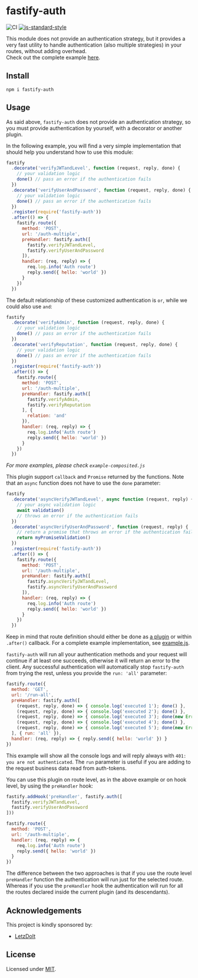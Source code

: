 # fastify-auth

![CI](https://github.com/fastify/fastify-auth/workflows/CI/badge.svg)
[![js-standard-style](https://img.shields.io/badge/code%20style-standard-brightgreen.svg?style=flat)](http://standardjs.com/)  

This module does not provide an authentication strategy, but it provides a very fast utility to handle authentication (also multiple strategies) in your routes, without adding overhead.  
Check out the complete example [here](https://github.com/fastify/fastify-auth/blob/master/example.js).

## Install
```
npm i fastify-auth
```

## Usage
As said above, `fastify-auth` does not provide an authentication strategy, so you must provide authentication by yourself, with a decorator or another plugin.

In the following example, you will find a very simple implementation that should help you understand how to use this module:
```js
fastify
  .decorate('verifyJWTandLevel', function (request, reply, done) {
    // your validation logic
    done() // pass an error if the authentication fails
  })
  .decorate('verifyUserAndPassword', function (request, reply, done) {
    // your validation logic
    done() // pass an error if the authentication fails
  })
  .register(require('fastify-auth'))
  .after(() => {
    fastify.route({
      method: 'POST',
      url: '/auth-multiple',
      preHandler: fastify.auth([
        fastify.verifyJWTandLevel,
        fastify.verifyUserAndPassword
      ]),
      handler: (req, reply) => {
        req.log.info('Auth route')
        reply.send({ hello: 'world' })
      }
    })
  })
```

The default relationship of these customized authentication is `or`, while we could also use `and`:
```js
fastify
  .decorate('verifyAdmin', function (request, reply, done) {
    // your validation logic
    done() // pass an error if the authentication fails
  })
  .decorate('verifyReputation', function (request, reply, done) {
    // your validation logic
    done() // pass an error if the authentication fails
  })
  .register(require('fastify-auth'))
  .after(() => {
    fastify.route({
      method: 'POST',
      url: '/auth-multiple',
      preHandler: fastify.auth([
        fastify.verifyAdmin,
        fastify.verifyReputation
      ], {
        relation: 'and'
      }),
      handler: (req, reply) => {
        req.log.info('Auth route')
        reply.send({ hello: 'world' })
      }
    })
  })
```
_For more examples, please check `example-composited.js`_

This plugin support `callback` and `Promise` returned by the functions. Note that an `async` function does not have to use the `done` parameter:
```js
fastify
  .decorate('asyncVerifyJWTandLevel', async function (request, reply) {
    // your async validation logic
    await validation()
    // throws an error if the authentication fails
  })
  .decorate('asyncVerifyUserAndPassword', function (request, reply) {
    // return a promise that throws an error if the authentication fails
    return myPromiseValidation()
  })
  .register(require('fastify-auth'))
  .after(() => {
    fastify.route({
      method: 'POST',
      url: '/auth-multiple',
      preHandler: fastify.auth([
        fastify.asyncVerifyJWTandLevel,
        fastify.asyncVerifyUserAndPassword
      ]),
      handler: (req, reply) => {
        req.log.info('Auth route')
        reply.send({ hello: 'world' })
      }
    })
  })
```


Keep in mind that route definition should either be done as [a plugin](https://github.com/fastify/fastify/blob/master/docs/Plugins.md) or within `.after()` callback.
For a complete example implementation, see [example.js](example.js).

`fastify-auth` will run all your authentication methods and your request will continue if at least one succeeds, otherwise it will return an error to the client.
Any successful authentication will automatically stop `fastify-auth` from trying the rest, unless you provide the `run: 'all'` parameter:
```js
fastify.route({
  method: 'GET',
  url: '/run-all',
  preHandler: fastify.auth([
    (request, reply, done) => { console.log('executed 1'); done() },
    (request, reply, done) => { console.log('executed 2'); done() },
    (request, reply, done) => { console.log('executed 3'); done(new Error('you are not authenticated')) },
    (request, reply, done) => { console.log('executed 4'); done() },
    (request, reply, done) => { console.log('executed 5'); done(new Error('you shall not pass')) }
  ], { run: 'all' }),
  handler: (req, reply) => { reply.send({ hello: 'world' }) }
})
```
This example will show all the console logs and will reply always with `401: you are not authenticated`.
The `run` parameter is useful if you are adding to the request business data read from auth-tokens.


You can use this plugin on route level, as in the above example or on hook level, by using the `preHandler` hook:
```js
fastify.addHook('preHandler', fastify.auth([
  fastify.verifyJWTandLevel,
  fastify.verifyUserAndPassword
]))

fastify.route({
  method: 'POST',
  url: '/auth-multiple',
  handler: (req, reply) => {
    req.log.info('Auth route')
    reply.send({ hello: 'world' })
  }
})
```

The difference between the two approaches is that if you use the route level `preHandler` function the authentication will run just for the selected route. Whereas if you use the `preHandler` hook the authentication will run for all the routes declared inside the current plugin (and its descendants).

## Acknowledgements

This project is kindly sponsored by:
- [LetzDoIt](https://www.letzdoitapp.com/)

## License

Licensed under [MIT](./LICENSE).
